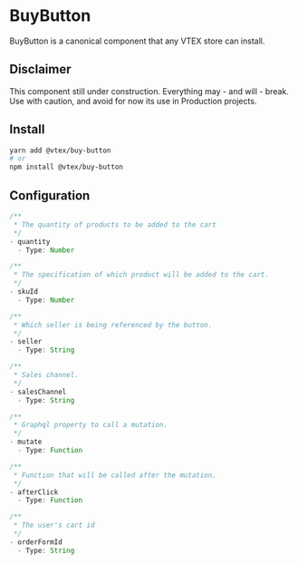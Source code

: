 # BuyButton

BuyButton is a canonical component that any VTEX store can install.

## Disclaimer

<div class="pa5 br2 bg-washed-yellow">
    This component still under construction. Everything may - and will - break. Use with caution, and avoid for now its use in Production projects.
</div>

## Install

```sh
yarn add @vtex/buy-button
# or
npm install @vtex/buy-button
```

## Configuration

```javascript
/**
 * The quantity of products to be added to the cart
 */
- quantity
  - Type: Number

/**
 * The specification of which product will be added to the cart.
 */
- skuId
  - Type: Number

/**
 * Which seller is being referenced by the button.
 */
- seller
  - Type: String

/**
 * Sales channel.
 */
- salesChannel
  - Type: String

/**
 * Graphql property to call a mutation.
 */
- mutate
  - Type: Function

/**
 * Function that will be called after the mutation.
 */
- afterClick
  - Type: Function

/**
 * The user's cart id
 */
- orderFormId
  - Type: String
```
